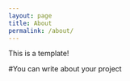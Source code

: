 ```yaml
---
layout: page
title: About
permalink: /about/
---
```

This is a template! 

#You can write about your project
